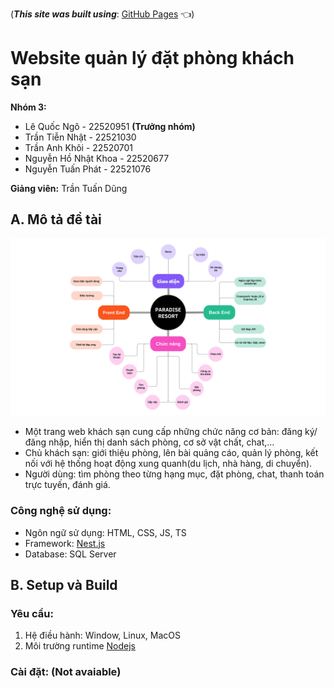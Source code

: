 (***This site was built using***: [GitHub Pages](https://pest270904.github.io/Project-Web-App/) 👈)
# Website quản lý đặt phòng khách sạn

__Nhóm 3:__

- Lê Quốc Ngô - 22520951 __(Trưởng nhóm)__
- Trần Tiễn Nhật - 22521030
- Trần Anh Khôi - 22520701
- Nguyễn Hồ Nhật Khoa - 22520677
- Nguyễn Tuấn Phát - 22521076

__Giảng viên:__ Trần Tuấn Dũng

## A. Mô tả đề tài
![](/img/general/mindmap.jpg)

- Một trang web khách sạn cung cấp những chức năng cơ bản: đăng ký/đăng nhập, hiển thị danh sách phòng, cơ sở vật chất, chat,...
- Chủ khách sạn: giới thiệu phòng, lên bài quảng cáo, quản lý phòng, kết nối với hệ thống hoạt động xung quanh(du lịch, nhà hàng, di chuyển).
- Người dùng: tìm phòng theo từng hạng mục, đặt phòng, chat, thanh toán trực tuyến, đánh giá.

### Công nghệ sử dụng:
- Ngôn ngữ sử dụng: HTML, CSS, JS, TS
- Framework: [Nest.js](https://nestjs.com/)
- Database: SQL Server

## B. Setup và Build
### Yêu cầu:
1.  Hệ điều hành: Window, Linux, MacOS
2.  Môi trường runtime [Nodejs](https://nodejs.org/en)
### Cài đặt: (Not avaiable)
